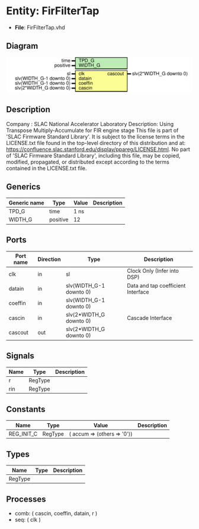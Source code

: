 # Entity: FirFilterTap

- **File**: FirFilterTap.vhd
## Diagram

![Diagram](FirFilterTap.svg "Diagram")
## Description

Company    : SLAC National Accelerator Laboratory
Description: Using Transpose Multiply-Accumulate for FIR engine stage
This file is part of 'SLAC Firmware Standard Library'.
It is subject to the license terms in the LICENSE.txt file found in the
top-level directory of this distribution and at:
   https://confluence.slac.stanford.edu/display/ppareg/LICENSE.html.
No part of 'SLAC Firmware Standard Library', including this file,
may be copied, modified, propagated, or distributed except according to
the terms contained in the LICENSE.txt file.
## Generics

| Generic name | Type     | Value | Description |
| ------------ | -------- | ----- | ----------- |
| TPD_G        | time     | 1 ns  |             |
| WIDTH_G      | positive | 12    |             |
## Ports

| Port name | Direction | Type                    | Description                        |
| --------- | --------- | ----------------------- | ---------------------------------- |
| clk       | in        | sl                      | Clock Only (Infer into DSP)        |
| datain    | in        | slv(WIDTH_G-1 downto 0) | Data and tap coefficient Interface |
| coeffin   | in        | slv(WIDTH_G-1 downto 0) |                                    |
| cascin    | in        | slv(2*WIDTH_G downto 0) | Cascade Interface                  |
| cascout   | out       | slv(2*WIDTH_G downto 0) |                                    |
## Signals

| Name | Type    | Description |
| ---- | ------- | ----------- |
| r    | RegType |             |
| rin  | RegType |             |
## Constants

| Name       | Type    | Value                              | Description |
| ---------- | ------- | ---------------------------------- | ----------- |
| REG_INIT_C | RegType |  (       accum => (others => '0')) |             |
## Types

| Name    | Type | Description |
| ------- | ---- | ----------- |
| RegType |      |             |
## Processes
- comb: ( cascin, coeffin, datain, r )
- seq: ( clk )
